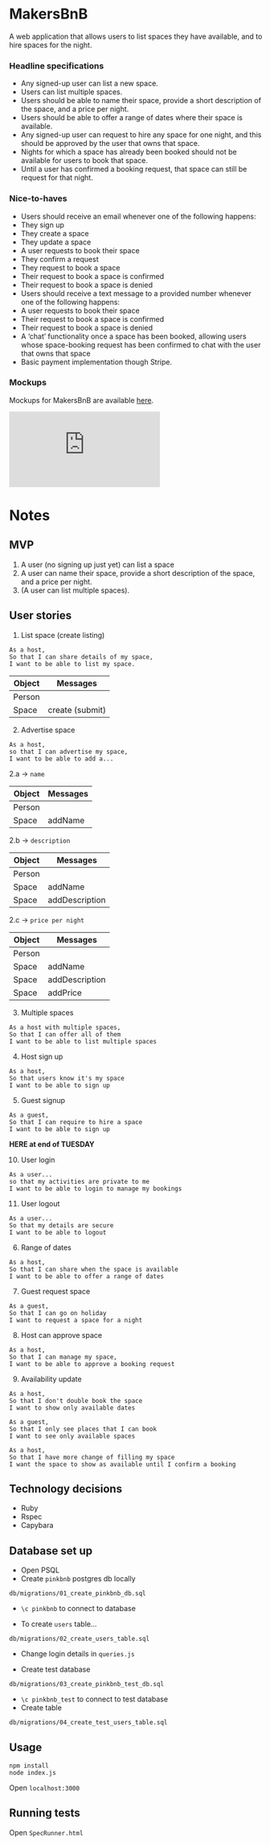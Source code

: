 # MakersBnB

A web application that allows users to list spaces they have available, and to hire spaces for the night.

### Headline specifications

- Any signed-up user can list a new space.
- Users can list multiple spaces.
- Users should be able to name their space, provide a short description of the space, and a price per night.
- Users should be able to offer a range of dates where their space is available.
- Any signed-up user can request to hire any space for one night, and this should be approved by the user that owns that space.
- Nights for which a space has already been booked should not be available for users to book that space.
- Until a user has confirmed a booking request, that space can still be request for that night.

### Nice-to-haves

- Users should receive an email whenever one of the following happens:
 - They sign up
 - They create a space
 - They update a space
 - A user requests to book their space
 - They confirm a request
 - They request to book a space
 - Their request to book a space is confirmed
 - Their request to book a space is denied
- Users should receive a text message to a provided number whenever one of the following happens:
 - A user requests to book their space
 - Their request to book a space is confirmed
 - Their request to book a space is denied
- A ‘chat’ functionality once a space has been booked, allowing users whose space-booking request has been confirmed to chat with the user that owns that space
- Basic payment implementation though Stripe.

### Mockups

Mockups for MakersBnB are available [here](https://github.com/makersacademy/course/blob/master/makersbnb/makers_bnb_images/MakersBnB_mockups.pdf).


![Tracking pixel](https://githubanalytics.herokuapp.com/course/makersbnb/specification_and_mockups.md)


# Notes

## MVP

1. A user (no signing up just yet) can list a space
2. A user can name their space, provide a short description of the space, and a price per night.
3. (A user can list multiple spaces).


## User stories

1. List space (create listing)

```
As a host,
So that I can share details of my space,
I want to be able to list my space.
```

Object | Messages
--------------- | ---------------
Person |
Space | create (submit)


2. Advertise space
```
As a host,
so that I can advertise my space,
I want to be able to add a...
```
2.a -> ```name```

Object | Messages
--------------- | ---------------
Person |
Space | addName


2.b -> ```description```

Object | Messages
--------------- | ---------------
Person |
Space | addName
Space | addDescription


2.c -> ```price per night```

Object | Messages
--------------- | ---------------
Person |
Space | addName
Space | addDescription
Space | addPrice

3. Multiple spaces

```
As a host with multiple spaces,
So that I can offer all of them
I want to be able to list multiple spaces
```

4. Host sign up

```
As a host,
So that users know it's my space
I want to be able to sign up
```

5. Guest signup

```
As a guest,
So that I can require to hire a space
I want to be able to sign up
```

**HERE at end of TUESDAY**

10. User login

```
As a user...
so that my activities are private to me
I want to be able to login to manage my bookings
```

11. User logout

```
As a user...
So that my details are secure
I want to be able to logout
```

6. Range of dates

```
As a host,
So that I can share when the space is available
I want to be able to offer a range of dates
```

7. Guest request space

```
As a guest,
So that I can go on holiday
I want to request a space for a night
```

8. Host can approve space

```
As a host,
So that I can manage my space,
I want to be able to approve a booking request
```

9. Availability update

```
As a host,
So that I don't double book the space
I want to show only available dates
```

```
As a guest,
So that I only see places that I can book
I want to see only available spaces
```

```
As a host,
So that I have more change of filling my space
I want the space to show as available until I confirm a booking
```


## Technology decisions

- Ruby
- Rspec
- Capybara


## Database set up

- Open PSQL
- Create `pinkbnb` postgres db locally
```
db/migrations/01_create_pinkbnb_db.sql
```
- `\c pinkbnb` to connect to database

- To create `users` table...
```
db/migrations/02_create_users_table.sql
```
- Change login details in `queries.js`

- Create test database
```
db/migrations/03_create_pinkbnb_test_db.sql
```
- `\c pinkbnb_test` to connect to test database
- Create table
```
db/migrations/04_create_test_users_table.sql
```

## Usage

`npm install`     
`node index.js`     

Open `localhost:3000`

## Running tests

Open `SpecRunner.html`
